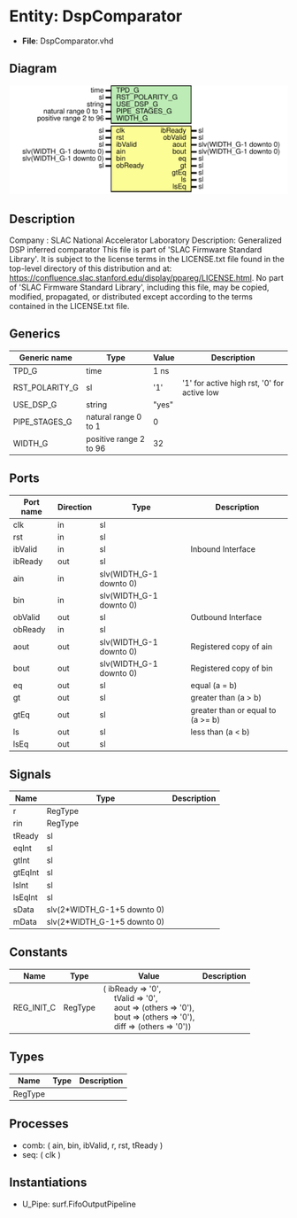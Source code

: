 # Entity: DspComparator

- **File**: DspComparator.vhd
## Diagram

![Diagram](DspComparator.svg "Diagram")
## Description

Company    : SLAC National Accelerator Laboratory
Description: Generalized DSP inferred comparator
This file is part of 'SLAC Firmware Standard Library'.
It is subject to the license terms in the LICENSE.txt file found in the
top-level directory of this distribution and at:
   https://confluence.slac.stanford.edu/display/ppareg/LICENSE.html.
No part of 'SLAC Firmware Standard Library', including this file,
may be copied, modified, propagated, or distributed except according to
the terms contained in the LICENSE.txt file.
## Generics

| Generic name   | Type                   | Value | Description                                 |
| -------------- | ---------------------- | ----- | ------------------------------------------- |
| TPD_G          | time                   | 1 ns  |                                             |
| RST_POLARITY_G | sl                     | '1'   | '1' for active high rst, '0' for active low |
| USE_DSP_G      | string                 | "yes" |                                             |
| PIPE_STAGES_G  | natural range 0 to 1   | 0     |                                             |
| WIDTH_G        | positive range 2 to 96 | 32    |                                             |
## Ports

| Port name | Direction | Type                    | Description                       |
| --------- | --------- | ----------------------- | --------------------------------- |
| clk       | in        | sl                      |                                   |
| rst       | in        | sl                      |                                   |
| ibValid   | in        | sl                      | Inbound Interface                 |
| ibReady   | out       | sl                      |                                   |
| ain       | in        | slv(WIDTH_G-1 downto 0) |                                   |
| bin       | in        | slv(WIDTH_G-1 downto 0) |                                   |
| obValid   | out       | sl                      | Outbound Interface                |
| obReady   | in        | sl                      |                                   |
| aout      | out       | slv(WIDTH_G-1 downto 0) | Registered copy of ain            |
| bout      | out       | slv(WIDTH_G-1 downto 0) | Registered copy of bin            |
| eq        | out       | sl                      | equal                    (a =  b) |
| gt        | out       | sl                      | greater than             (a >  b) |
| gtEq      | out       | sl                      | greater than or equal to (a >= b) |
| ls        | out       | sl                      | less than                (a <  b) |
| lsEq      | out       | sl                      |                                   |
## Signals

| Name    | Type                        | Description |
| ------- | --------------------------- | ----------- |
| r       | RegType                     |             |
| rin     | RegType                     |             |
| tReady  | sl                          |             |
| eqInt   | sl                          |             |
| gtInt   | sl                          |             |
| gtEqInt | sl                          |             |
| lsInt   | sl                          |             |
| lsEqInt | sl                          |             |
| sData   | slv(2*WIDTH_G-1+5 downto 0) |             |
| mData   | slv(2*WIDTH_G-1+5 downto 0) |             |
## Constants

| Name       | Type    | Value                                                                                                                                                                                                                                                                                                | Description |
| ---------- | ------- | ---------------------------------------------------------------------------------------------------------------------------------------------------------------------------------------------------------------------------------------------------------------------------------------------------- | ----------- |
| REG_INIT_C | RegType |  (       ibReady => '0',<br><span style="padding-left:20px">       tValid  => '0',<br><span style="padding-left:20px">       aout    => (others => '0'),<br><span style="padding-left:20px">       bout    => (others => '0'),<br><span style="padding-left:20px">       diff    => (others => '0')) |             |
## Types

| Name    | Type | Description |
| ------- | ---- | ----------- |
| RegType |      |             |
## Processes
- comb: ( ain, bin, ibValid, r, rst, tReady )
- seq: ( clk )
## Instantiations

- U_Pipe: surf.FifoOutputPipeline
